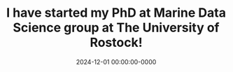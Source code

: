 ---
layout: post
title: I have started my PhD at Marine Data Science group at The University of Rostock!
date: 2024-12-01 00:00:00-0000
inline: false
---